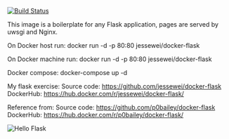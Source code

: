 [![Build Status](https://travis-ci.org/p0bailey/docker-flask.svg?branch=master)](https://travis-ci.org/p0bailey/docker-flask)


This image is a boilerplate for any Flask application,  pages are served by uwsgi and Nginx.

On Docker host run: docker run -d -p 80:80 jessewei/docker-flask

On Docker machine run: docker run -d -p 80:80 jessewei/docker-flask

Docker compose: docker-compose up -d

My flask exercise:
Source code: https://github.com/jessewei/docker-flask
DockerHub: https://hub.docker.com/r/jessewei/docker-flask/

Reference from:
Source code: https://github.com/p0bailey/docker-flask
DockerHub: https://hub.docker.com/r/p0bailey/docker-flask/

![Hello Flask][2]



[2]: http://s14.postimg.org/mwmg7p0v5/hello_flask.png

